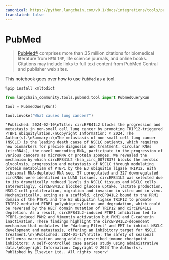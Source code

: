 ```yaml
---
canonical: https://python.langchain.com/v0.1/docs/integrations/tools/pubmed
translated: false
---
```


# PubMed

>[PubMed®](https://pubmed.ncbi.nlm.nih.gov/) comprises more than 35 million citations for biomedical literature from `MEDLINE`, life science journals, and online books. Citations may include links to full text content from PubMed Central and publisher web sites.

This notebook goes over how to use `PubMed` as a tool.

```python
%pip install xmltodict
```

```python
from langchain_community.tools.pubmed.tool import PubmedQueryRun
```

```python
tool = PubmedQueryRun()
```

```python
tool.invoke("What causes lung cancer?")
```

```output
'Published: 2024-02-10\nTitle: circEPB41L2 blocks the progression and metastasis in non-small cell lung cancer by promoting TRIP12-triggered PTBP1 ubiquitylation.\nCopyright Information: © 2024. The Author(s).\nSummary::\nThe metastasis of non-small cell lung cancer (NSCLC) is the leading death cause of NSCLC patients, which requires new biomarkers for precise diagnosis and treatment. Circular RNAs (circRNAs), the novel noncoding RNA, participate in the progression of various cancers as microRNA or protein sponges. We revealed the mechanism by which circEPB41L2 (hsa_circ_0077837) blocks the aerobic glycolysis, progression and metastasis of NSCLC through modulating protein metabolism of PTBP1 by the E3 ubiquitin ligase TRIP12. With ribosomal RNA-depleted RNA seq, 57 upregulated and 327 downregulated circRNAs were identified in LUAD tissues. circEPB41L2 was selected due to its dramatically reduced levels in NSCLC tissues and NSCLC cells. Interestingly, circEPB41L2 blocked glucose uptake, lactate production, NSCLC cell proliferation, migration and invasion in vitro and in vivo. Mechanistically, acting as a scaffold, circEPB41L2 bound to the RRM1 domain of the PTBP1 and the E3 ubiquitin ligase TRIP12 to promote TRIP12-mediated PTBP1 polyubiquitylation and degradation, which could be reversed by the HECT domain mutation of TRIP12 and circEPB41L2 depletion. As a result, circEPB41L2-induced PTBP1 inhibition led to PTBP1-induced PKM2 and Vimentin activation but PKM1 and E-cadherin inactivation. These findings highlight the circEPB41L2-dependent mechanism that modulates the "Warburg Effect" and EMT to inhibit NSCLC development and metastasis, offering an inhibitory target for NSCLC treatment.\n\nPublished: 2024-01-17\nTitle: The safety of seasonal influenza vaccination among adults prescribed immune checkpoint inhibitors: A self-controlled case series study using administrative data.\nCopyright Information: Copyright © 2024 The Author(s). Published by Elsevier Ltd.. All rights reserv'
```